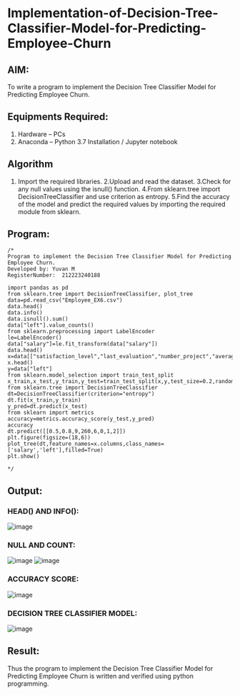 # Implementation-of-Decision-Tree-Classifier-Model-for-Predicting-Employee-Churn

## AIM:
To write a program to implement the Decision Tree Classifier Model for Predicting Employee Churn.

## Equipments Required:
1. Hardware – PCs
2. Anaconda – Python 3.7 Installation / Jupyter notebook

## Algorithm
1. Import the required libraries.
2.Upload and read the dataset.
3.Check for any null values using the isnull() function.
4.From sklearn.tree import DecisionTreeClassifier and use criterion as entropy.
5.Find the accuracy of the model and predict the required values by importing the required module from sklearn.



## Program:
```
/*
Program to implement the Decision Tree Classifier Model for Predicting Employee Churn.
Developed by: Yuvan M 
RegisterNumber:  212223240188

import pandas as pd
from sklearn.tree import DecisionTreeClassifier, plot_tree
data=pd.read_csv("Employee_EX6.csv")
data.head()
data.info()
data.isnull().sum()
data["left"].value_counts()
from sklearn.preprocessing import LabelEncoder
le=LabelEncoder()
data["salary"]=le.fit_transform(data["salary"])
data.head()
x=data[["satisfaction_level","last_evaluation","number_project","average_montly_hours","time_spend_company","Work_accident","promotion_last_5years","salary"]]
x.head()
y=data["left"]
from sklearn.model_selection import train_test_split
x_train,x_test,y_train,y_test=train_test_split(x,y,test_size=0.2,random_state=100)
from sklearn.tree import DecisionTreeClassifier
dt=DecisionTreeClassifier(criterion="entropy")
dt.fit(x_train,y_train)
y_pred=dt.predict(x_test)
from sklearn import metrics
accuracy=metrics.accuracy_score(y_test,y_pred)
accuracy
dt.predict([[0.5,0.8,9,260,6,0,1,2]])
plt.figure(figsize=(18,6))
plot_tree(dt,feature_names=x.columns,class_names=['salary','left'],filled=True)
plt.show()

*/
```

## Output:
### HEAD() AND INFO():
![image](https://github.com/Yuvan291205/Implementation-of-Decision-Tree-Classifier-Model-for-Predicting-Employee-Churn/assets/138849170/a2f980fd-98b9-4f57-9e29-4e895b0a0fce)
### NULL AND COUNT:
![image](https://github.com/Yuvan291205/Implementation-of-Decision-Tree-Classifier-Model-for-Predicting-Employee-Churn/assets/138849170/4816af31-efbd-490d-940f-5985d15eaff2)
![image](https://github.com/Yuvan291205/Implementation-of-Decision-Tree-Classifier-Model-for-Predicting-Employee-Churn/assets/138849170/2109d3c7-846d-4752-b123-0b48263ae2d3)
### ACCURACY SCORE:
![image](https://github.com/Yuvan291205/Implementation-of-Decision-Tree-Classifier-Model-for-Predicting-Employee-Churn/assets/138849170/e483f954-0e2c-4940-9e69-8cedd51d55d9)
### DECISION TREE CLASSIFIER MODEL:
![image](https://github.com/Yuvan291205/Implementation-of-Decision-Tree-Classifier-Model-for-Predicting-Employee-Churn/assets/138849170/f317da5d-c1c7-40af-9309-7ec198bafd71)



## Result:
Thus the program to implement the  Decision Tree Classifier Model for Predicting Employee Churn is written and verified using python programming.
